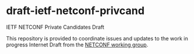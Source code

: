 # draft-ietf-netconf-privcand
IETF NETCONF Private Candidates Draft

This repository is provided to coordinate issues and updates to
the work in progress Internet Draft from the 
[NETCONF working group](https://datatracker.ietf.org/wg/netconf/about/).


